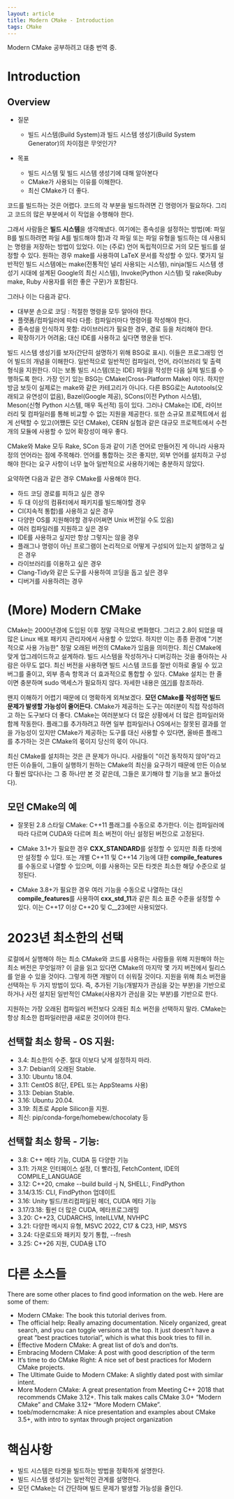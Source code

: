 ```yaml
---
layout: article
title: Modern CMake - Introduction
tags: CMake
---
```


Modern CMake 공부하려고 대충 번역 중.

# Introduction

## Overview

* 질문
  * 빌드 시스템(Build System)과 빌드 시스템 생성기(Build System Generator)의 차이점은 무엇인가?

* 목표
  * 빌드 시스템 및 빌드 시스템 생성기에 대해 알아본다
  * CMake가 사용되는 이유를 이해한다.
  * 최신 CMake가 더 좋다.


코드를 빌드하는 것은 어렵다. 코드의 각 부분을 빌드하려면 긴 명령어가 필요하다. 그리고 코드의 많은 부분에서 이 작업을 수행해야 한다.

그래서 사람들은 **빌드 시스템**을 생각해냈다. 여기에는 종속성을 설정하는 방법(예: 파일 B를 빌드하려면 파일 A를 빌드해야 함)과 각 파일 또는 파일 유형을 빌드하는 데 사용되는 명령을 저장하는 방법이 있었다. 이는 (주로) 언어 독립적이므로 거의 모든 빌드를 설정할 수 있다. 원하는 경우 make를 사용하여 LaTeX 문서를 작성할 수 있다. 몇가지 일반적인 빌드 시스템에는 make(전통적인 널리 사용되는 시스템), ninja(빌드 시스템 생성기 시대에 설계된 Google의 최신 시스템), Invoke(Python 시스템) 및 rake(Ruby make, Ruby 사용자를 위한 좋은 구문)가 포함된다.

그러나 이는 다음과 같다.
* 대부분 손으로 코딩 : 적절한 명령을 모두 알아야 한다.
* 플랫폼/컴파일러에 따라 다름: 컴파일러마다 명령어를 작성해야 한다.
* 종속성을 인식하지 못함: 라이브러리가 필요한 경우, 경로 등을 처리해야 한다.
* 확장하기가 어려움; 대신 IDE를 사용하고 싶다면 행운을 빈다.

빌드 시스템 생성기를 보자(간단히 설명하기 위해 BSG로 표시). 이들은 프로그래밍 언어 빌드의 개념을 이해한다. 일반적으로 일반적인 컴파일러, 언어, 라이브러리 및 출력 형식을 지원한다. 이는 보통 빌드 시스템(또는 IDE) 파일을 작성한 다음 실제 빌드를 수행하도록 한다. 가장 인기 있는 BSG는 CMake(Cross-Platform Make) 이다. 하지만 방금 보듯이 실제로는 make와 같은 카테고리가 아니다. 다른 BSG로는 Autotools(오래되고 유연성이 없음), Bazel(Google 제공), SCons(이전 Python 시스템), Meson(신형 Python 시스템, 매우 독선적) 등이 있다. 그러나 CMake는 IDE, 라이브러리 및 컴파일러를 통해 비교할 수 없는 지원을 제공한다. 또한 소규모 프로젝트에서 쉽게 선택할 수 있고(어쨌든 모던 CMake), CERN 실험과 같은 대규모 프로젝트에서 수천 개의 모듈에 사용할 수 있어 확장성이 매우 좋다.

CMake와 Make 모두 Rake, SCon 등과 같이 기존 언어로 만들어진 게 아니라 사용자 정의 언어라는 점에 주목해라. 언어를 통합하는 것은 좋지만, 외부 언어를 설치하고 구성해야 한다는 요구 사항이 너무 높아 일반적으로 사용하기에는 충분하지 않았다.

요약하면 다음과 같은 경우 CMake를 사용해야 한다.
* 하드 코딩 경로를 피하고 싶은 경우
* 두 대 이상의 컴퓨터에서 패키지를 빌드해야할 경우
* CI(지속적 통합)를 사용하고 싶은 경우
* 다양한 OS를 지원해야할 경우(어쩌면 Unix 버전일 수도 있음)
* 여러 컴파일러를 지원하고 싶은 경우
* IDE를 사용하고 싶지만 항상 그렇지는 않을 경우
* 플래그나 명령이 아닌 프로그램이 논리적으로 어떻게 구성되어 있는지 설명하고 싶은 경우
* 라이브러리를 이용하고 싶은 경우
* Clang-Tidy와 같은 도구를 사용하여 코딩을 돕고 싶은 경우
* 디버거를 사용하려는 경우

# (More) Modern CMake

CMake는 2000년경에 도입된 이후 정말 극적으로 변화했다. 그리고 2.8이 되었을 때 많은 Linux 배포 패키지 관리자에서 사용할 수 있었다. 하지만 이는 종종 환경에 "기본적으로 사용 가능한" 정말 오래된 버전의 CMake가 있음을 의미한다. 최신 CMake에 맞게 업그레이드하고 설계하라. 빌드 시스템을 작성하거나 디버깅하는 것을 좋아하는 사람은 아무도 없다. 최신 버전을 사용하면 빌드 시스템 코드를 절반 이하로 줄일 수 있고 버그를 줄이고, 외부 종속 항목과 더 효과적으로 통합할 수 있다. CMake 설치는 한 줄이면 충분하며 sudo 액세스가 필요하지 않다. 자세한 내용은 [여기](https://cliutils.gitlab.io/modern-cmake/chapters/intro/installing.html)를 참조하라.

왠지 이해하기 어렵기 때문에 더 명확하게 외쳐보겠다. **모던 CMake를 작성하면 빌드 문제가 발생할 가능성이 줄어든다.** CMake가 제공하는 도구는 여러분이 직접 작성하려고 하는 도구보다 더 좋다. CMake는 여러분보다 더 많은 상황에서 더 많은 컴파일러와 함께 작동한다. 플래그를 추가하려고 하면 일부 컴파일러나 OS에서는 잘못된 결과를 얻을 가능성이 있지만 CMake가 제공하는 도구를 대신 사용할 수 있다면, 올바른 플래그를 추가하는 것은 CMake의 몫이지 당신의 몫이 아니다.

최신 CMake를 설치하는 것은 큰 문제가 아니다. 사람들이 "이건 동작하지 않아"라고 만든 이슈들이, 그들이 실행하기 원하는 CMake의 최신을 요구하기 때문에 만든 이슈보다 훨씬 많다(나는 그 중 하나만 본 것 같은데, 그들은 포기해야 할 기능을 보고 돌아섰다).

## 모던 CMake의 예
* 잘못된 2.8 스타일 CMake: C++11 플래그를 수동으로 추가한다. 이는 컴파일러에 따라 다르며 CUDA와 다르며 최소 버전이 아닌 설정된 버전으로 고정된다.

* CMake 3.1+가 필요한 경우 **CXX_STANDARD**를 설정할 수 있지만 최종 타겟에만 설정할 수 있다. 또는 개별 C++11 및 C++14 기능에 대한 **compile_features**를 수동으로 나열할 수 있으며, 이를 사용하는 모든 타겟은 최소한 해당 수준으로 설정된다.

* CMake 3.8+가 필요한 경우 여러 기능을 수동으로 나열하는 대신 **compile_features**를 사용하여 **cxx_std_11**과 같은 최소 표준 수준을 설정할 수 있다. 이는 C++17 이상 C++20 및 C__23에만 사용되었다.

# 2023년 최소한의 선택

로컬에서 실행해야 하는 최소 CMake와 코드를 사용하는 사람들을 위해 지원해야 하는 최소 버전은 무엇일까? 이 글을 읽고 있다면 CMake의 마지막 몇 가지 버전에서 릴리스를 얻을 수 있을 것이다. 그렇게 하면 개발이 더 쉬워질 것이다. 지원을 위해 최소 버전을 선택하는 두 가지 방법이 있다. 즉, 추가된 기능(개발자가 관심을 갖는 부분)을 기반으로 하거나 사전 설치된 일반적인 CMake(사용자가 관심을 갖는 부분)를 기반으로 한다.

지원하는 가장 오래된 컴파일러 버전보다 오래된 최소 버전을 선택하지 말라. CMake는 항상 최소한 컴파일러만큼 새로운 것이어야 한다.

## 선택할 최소 항목 - OS 지원:

* 3.4: 최소한의 수준. 절대 이보다 낮게 설정하지 마라.
* 3.7: Debian의 오래된 Stable.
* 3.10: Ubuntu 18.04.
* 3.11: CentOS 8(단, EPEL 또는 AppSteams 사용)
* 3.13: Debian Stable.
* 3.16: Ubuntu 20.04.
* 3.19: 최초로 Apple Silicon을 지원.
* 최신: pip/conda-forge/homebew/chocolaty 등

## 선택할 최소 항목 - 기능:

* 3.8: C++ 메타 기능, CUDA 등 다양한 기능
* 3.11: 가져온 인터페이스 설정, 더 빨라짐, FetchContent, IDE의 COMPILE_LANGUAGE
* 3.12: C++20, cmake --build build -j N, SHELL:, FindPython
* 3.14/3.15: CLI, FindPython 업데이트
* 3.16: Unity 빌드/프리컴파일된 헤더, CUDA 메타 기능
* 3.17/3.18: 훨씬 더 많은 CUDA, 메타프로그래밍
* 3.20: C++23, CUDARCHS, IntelLLVM, NVHPC
* 3.21: 다양한 메시지 유형, MSVC 2022, C17 & C23, HIP, MSYS
* 3.24: 다운로드와 패키지 찾기 통합, --fresh
* 3.25: C++26 지원, CUDA용 LTO

# 다른 소스들

There are some other places to find good information on the web. Here are some of them:

* Modern CMake: The book this tutorial derives from.
* The official help: Really amazing documentation. Nicely organized, great search, and you can toggle versions at the top. It just doesn’t have a great “best practices tutorial”, which is what this book tries to fill in.
* Effective Modern CMake: A great list of do’s and don’ts.
* Embracing Modern CMake: A post with good description of the term
* It’s time to do CMake Right: A nice set of best practices for Modern CMake projects.
* The Ultimate Guide to Modern CMake: A slightly dated post with similar intent.
* More Modern CMake: A great presentation from Meeting C++ 2018 that recommends CMake 3.12+. This talk makes calls CMake 3.0+ “Modern CMake” and CMake 3.12+ “More Modern CMake”.
* toeb/moderncmake: A nice presentation and examples about CMake 3.5+, with intro to syntax through project organization

# 핵심사항

* 빌드 시스템은 타겟을 빌드하는 방법을 정확하게 설명한다.
* 빌드 시스템 생성기는 일반적인 관계를 설명한다.
* 모던 CMake는 더 간단하며 빌드 문제가 발생할 가능성을 줄인다.

